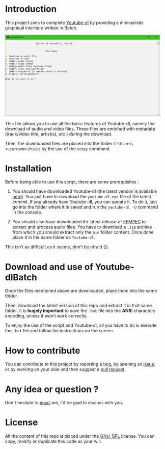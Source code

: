 # Introduction
This project aims to complete [Youtube-dl](https://github.com/rg3/youtube-dl) by providing a minimalistic graphical interface written in Batch.

![youtube-dlBatch](https://raw.githubusercontent.com/Leroux47/youtube-dlBatch/master/Screenshots/youtube-dlBatch.JPG)

This file allows you to use all the basic features of Youtube-dl, namely the download of audio and video files. These files are enriched with metadata (track/video title, artist(s), etc.) during the download.

Then, the downloaded files are placed into the folder `C:\Users\<username>\Music` by the use of the `xcopy` command.

# Installation

Before being able to use this script, there are some prerequisites :
1. You should have downloaded Youtube-dl (the latest version is available [here](https://github.com/rg3/youtube-dl/releases)). You just have to download the `youtube-dl.exe` file of the latest commit. If you already have Youtube-dl, you can update it. To do it, just go into the folder where it is saved and run the `youtube-dl -U` command in the console.

2. You should also have downloaded thr latest release of [FFMPEG](https://github.com/GyanD/codexffmpeg/releases) to extract and process audio files. You have to download a `.zip` archive from which you should extract only the `bin` folder content. Once done place it in the same folder as `Youtube-dl`.

This isn't as difficult as it seems, don't be afraid :wink:.

# Download and use of Youtube-dlBatch

Once the files mentioned above are downloaded, place them into the same folder.

Then, download the latest version of this repo and extract it in that same folder. It is **hugely important** to save the `.bat` file into the **ANSI** characters encoding, unless it won't work correctly.

To enjoy the use of the script and Youtube-dl, all you have to do is execute the `.bat` file and follow the instructions on the screen.

# How to contribute

You can contribute to this project by reporting a bug, by opening an [issue](https://github.com/belgianGeek/youtube-dlBatch/issues), or by working on your side and then suggest a [pull request](https://github.com/belgianGeek/youtube-dlBatch/pulls).

# Any idea or question ?

Don't hesitate to [email](mailto:maximevanderwegen@disroot.org?subject=Youtube-dlBatch) me, I'd be glad to discuss with you.

# License

All the content of this repo is placed under the [GNU-GPL](https://en.wikipedia.org/wiki/Licence_publique_g%C3%A9n%C3%A9rale_GNU) license. You can copy, modify or duplicate this code as your will.

